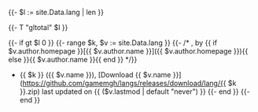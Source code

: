 {{- $l := site.Data.lang | len }}

{{- T "gltotal" $l }}

{{- if gt $l 0 }}
{{- range $k, $v := site.Data.lang }}
{{- /*
, by {{ if $v.author.homepage }}[{{ $v.author.name }}]({{ $v.author.homepage }}){{ else }}{{ $v.author.name }}{{ end }}
*/}}
- {{ $k }} ({{ $v.name }}), [Download {{ $v.name }}](https://github.com/gamemgh/langs/releases/download/lang/{{ $k }}.zip) last updated on {{ ($v.lastmod | default "never") }}
{{- end }}
{{- end }}